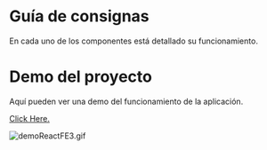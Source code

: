 # Guía de consignas

En cada uno de los componentes está detallado su funcionamiento.

# Demo del proyecto

Aquí pueden ver una demo del funcionamiento de la aplicación.

[Click Here.](https://laraconverso.github.io/Entrega-FE3-LaraConverso/)

![demoReactFE3.gif](https://raw.githubusercontent.com/Frontend-III/entregable-frontend-3-junio22/main/demoReactFE3.gif)

